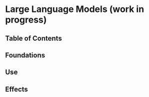 # Large Language Models (work in progress)

## Table of Contents

## Foundations

## Use

## Effects
